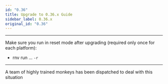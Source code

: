 ```yaml
---
id: "0.36"
title: Upgrade to 0.36.x Guide
sidebar_label: 0.36.x
original_id: "0.36"
---
```


<!-- <img className="header-image" src="https://renative.org/img/ic_upgrade.png" width="50" height="50" /> -->

---

Make sure you run in reset mode after upgrading (required only once for each platform):

- rnv run ... `-r`

---

A team of highly trained monkeys has been dispatched to deal with this situation
